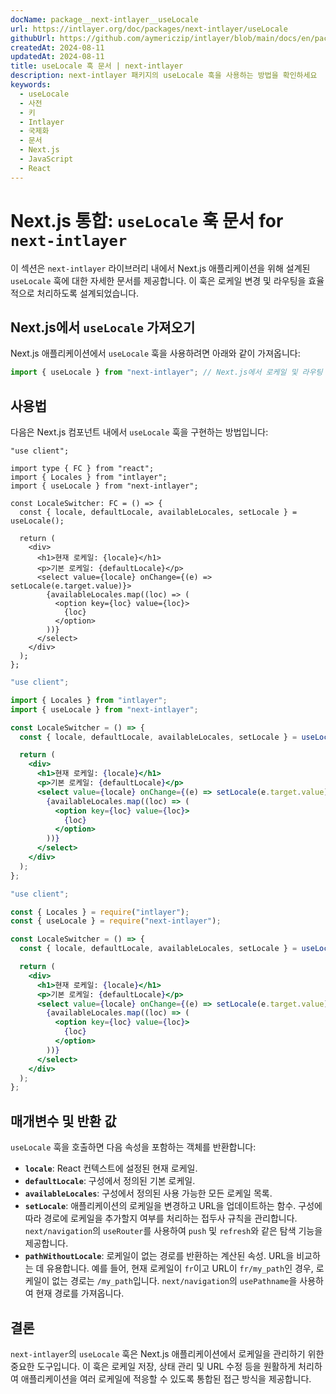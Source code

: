 ```yaml
---
docName: package__next-intlayer__useLocale
url: https://intlayer.org/doc/packages/next-intlayer/useLocale
githubUrl: https://github.com/aymericzip/intlayer/blob/main/docs/en/packages/next-intlayer/useLocale.md
createdAt: 2024-08-11
updatedAt: 2024-08-11
title: useLocale 훅 문서 | next-intlayer
description: next-intlayer 패키지의 useLocale 훅을 사용하는 방법을 확인하세요
keywords:
  - useLocale
  - 사전
  - 키
  - Intlayer
  - 국제화
  - 문서
  - Next.js
  - JavaScript
  - React
---
```


# Next.js 통합: `useLocale` 훅 문서 for `next-intlayer`

이 섹션은 `next-intlayer` 라이브러리 내에서 Next.js 애플리케이션을 위해 설계된 `useLocale` 훅에 대한 자세한 문서를 제공합니다. 이 훅은 로케일 변경 및 라우팅을 효율적으로 처리하도록 설계되었습니다.

## Next.js에서 `useLocale` 가져오기

Next.js 애플리케이션에서 `useLocale` 훅을 사용하려면 아래와 같이 가져옵니다:

```javascript
import { useLocale } from "next-intlayer"; // Next.js에서 로케일 및 라우팅 관리를 위해 사용
```

## 사용법

다음은 Next.js 컴포넌트 내에서 `useLocale` 훅을 구현하는 방법입니다:

```tsx fileName="src/components/LocaleSwitcher.tsx" codeFormat="typescript"
"use client";

import type { FC } from "react";
import { Locales } from "intlayer";
import { useLocale } from "next-intlayer";

const LocaleSwitcher: FC = () => {
  const { locale, defaultLocale, availableLocales, setLocale } = useLocale();

  return (
    <div>
      <h1>현재 로케일: {locale}</h1>
      <p>기본 로케일: {defaultLocale}</p>
      <select value={locale} onChange={(e) => setLocale(e.target.value)}>
        {availableLocales.map((loc) => (
          <option key={loc} value={loc}>
            {loc}
          </option>
        ))}
      </select>
    </div>
  );
};
```

```jsx fileName="src/components/LocaleSwitcher.mjx" codeFormat="esm"
"use client";

import { Locales } from "intlayer";
import { useLocale } from "next-intlayer";

const LocaleSwitcher = () => {
  const { locale, defaultLocale, availableLocales, setLocale } = useLocale();

  return (
    <div>
      <h1>현재 로케일: {locale}</h1>
      <p>기본 로케일: {defaultLocale}</p>
      <select value={locale} onChange={(e) => setLocale(e.target.value)}>
        {availableLocales.map((loc) => (
          <option key={loc} value={loc}>
            {loc}
          </option>
        ))}
      </select>
    </div>
  );
};
```

```jsx fileName="src/components/LocaleSwitcher.csx" codeFormat="commonjs"
"use client";

const { Locales } = require("intlayer");
const { useLocale } = require("next-intlayer");

const LocaleSwitcher = () => {
  const { locale, defaultLocale, availableLocales, setLocale } = useLocale();

  return (
    <div>
      <h1>현재 로케일: {locale}</h1>
      <p>기본 로케일: {defaultLocale}</p>
      <select value={locale} onChange={(e) => setLocale(e.target.value)}>
        {availableLocales.map((loc) => (
          <option key={loc} value={loc}>
            {loc}
          </option>
        ))}
      </select>
    </div>
  );
};
```

## 매개변수 및 반환 값

`useLocale` 훅을 호출하면 다음 속성을 포함하는 객체를 반환합니다:

- **`locale`**: React 컨텍스트에 설정된 현재 로케일.
- **`defaultLocale`**: 구성에서 정의된 기본 로케일.
- **`availableLocales`**: 구성에서 정의된 사용 가능한 모든 로케일 목록.
- **`setLocale`**: 애플리케이션의 로케일을 변경하고 URL을 업데이트하는 함수. 구성에 따라 경로에 로케일을 추가할지 여부를 처리하는 접두사 규칙을 관리합니다. `next/navigation`의 `useRouter`를 사용하여 `push` 및 `refresh`와 같은 탐색 기능을 제공합니다.
- **`pathWithoutLocale`**: 로케일이 없는 경로를 반환하는 계산된 속성. URL을 비교하는 데 유용합니다. 예를 들어, 현재 로케일이 `fr`이고 URL이 `fr/my_path`인 경우, 로케일이 없는 경로는 `/my_path`입니다. `next/navigation`의 `usePathname`을 사용하여 현재 경로를 가져옵니다.

## 결론

`next-intlayer`의 `useLocale` 훅은 Next.js 애플리케이션에서 로케일을 관리하기 위한 중요한 도구입니다. 이 훅은 로케일 저장, 상태 관리 및 URL 수정 등을 원활하게 처리하여 애플리케이션을 여러 로케일에 적응할 수 있도록 통합된 접근 방식을 제공합니다.
